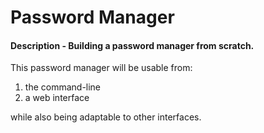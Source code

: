 # Password Manager

#### Description - Building a password manager from scratch. 
This password manager will be usable from:
 
1. the command-line
2. a web interface

while also being adaptable to other interfaces.